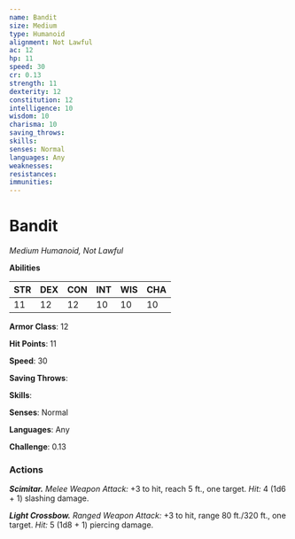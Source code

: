 ```yaml
---
name: Bandit
size: Medium
type: Humanoid
alignment: Not Lawful
ac: 12
hp: 11
speed: 30
cr: 0.13
strength: 11
dexterity: 12
constitution: 12
intelligence: 10
wisdom: 10
charisma: 10
saving_throws: 
skills: 
senses: Normal
languages: Any
weaknesses:
resistances:
immunities:
---
```


# Bandit

*Medium Humanoid, Not Lawful*

**Abilities**

| STR | DEX | CON | INT | WIS | CHA |
| --- | --- | --- | --- | --- | --- |
| 11 | 12 | 12 | 10 | 10 | 10 |

**Armor Class**: 12

**Hit Points**: 11

**Speed**: 30

**Saving Throws**: 

**Skills**: 

**Senses**: Normal

**Languages**: Any

**Challenge**: 0.13


### Actions
***Scimitar.*** *Melee Weapon Attack:* +3 to hit, reach 5 ft., one target. *Hit:* 4 (1d6 + 1) slashing damage. 

***Light Crossbow.*** *Ranged Weapon Attack:* +3 to hit, range 80 ft./320 ft., one target. *Hit:* 5 (1d8 + 1) piercing damage.
